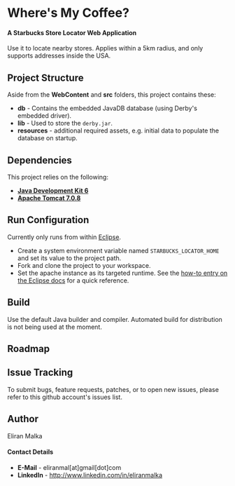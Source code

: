 # Where's My Coffee?

#### A Starbucks Store Locator Web Application

Use it to locate nearby stores. Applies within a 5km radius, and only supports addresses inside the USA.


## Project Structure

Aside from the **WebContent** and **src** folders, this project contains these:
- **db** - Contains the embedded JavaDB database (using Derby's embedded driver).
- **lib** - Used to store the `derby.jar`.
- **resources** - additional required assets, e.g. initial data to populate the database on startup.


## Dependencies

This project relies on the following:
- **[Java Development Kit 6][jdk-6]**
- **[Apache Tomcat 7.0.8][tomcat-7-0-8]**


## Run Configuration

Currently only runs from within [Eclipse][eclipse].
- Create a system environment variable named `STARBUCKS_LOCATOR_HOME` and set its value to the project path.
- Fork and clone the project to your workspace.
- Set the apache instance as its targeted runtime. See the [how-to entry on the Eclipse docs][inst-tom] for a quick reference.


## Build

Use the default Java builder and compiler.
Automated build for distribution is not being used at the moment.


## Roadmap


## Issue Tracking

To submit bugs, feature requests, patches, or to open new issues, please refer to this github account's issues list.


## Author

Eliran Malka

#### Contact Details

- **E-Mail** - eliranmal[at]gmail[dot]com
- **LinkedIn** - http://www.linkedin.com/in/eliranmalka




[eclipse]: http://www.eclipse.org/downloads/
[tomcat-7-0-8]: http://olex.openlogic.com/packages/tomcat/7.0.8
[jdk-6]: http://www.oracle.com/technetwork/java/javasebusiness/downloads/java-archive-downloads-javase6-419409.html
[inst-tom]: http://help.eclipse.org/indigo/index.jsp?topic=%2Forg.eclipse.jst.server.ui.doc.user%2Ftopics%2Ftomcat.html

